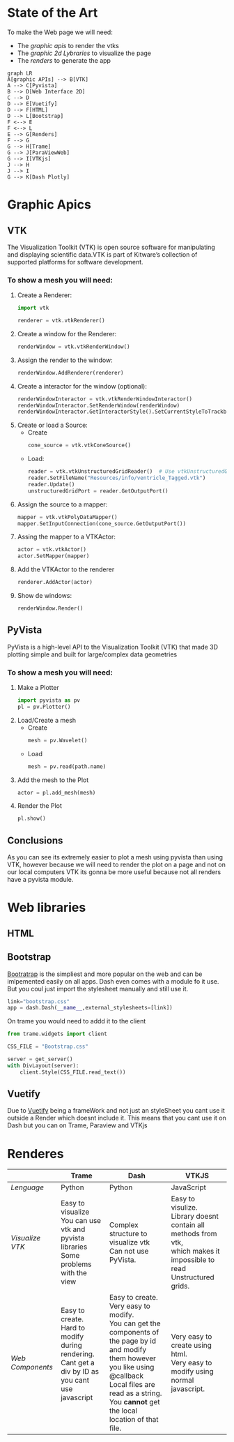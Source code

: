 # State of the Art

To make the Web page we will need:

- The *graphic apis* to render the vtks
- The *graphic 2d Lybraries* to visualize the page
- The *renders* to generate the app

```mermaid
graph LR
A[graphic APIs] --> B[VTK]
A --> C[Pyvista]
B --> D[Web Interface 2D]
C --> D
D --> E[Vuetify]
D --> F[HTML]
D --> L[Bootstrap]
F <--> E
F <--> L
E --> G[Renders]
F --> G
G --> H[Trame]
G --> J[ParaViewWeb]
G --> I[VTKjs]
J --> H
J --> I
G --> K[Dash Plotly]

```
# Graphic Apics

## VTK

The Visualization Toolkit (VTK) is open source software for manipulating and displaying scientific data.VTK is part of Kitware’s collection of supported platforms for software development. 

### To show a mesh you will need: 

1. Create a Renderer:
    ```python
    import vtk

    renderer = vtk.vtkRenderer()
    ```
2. Create a window for the Renderer:
    ```python
    renderWindow = vtk.vtkRenderWindow()
    ```
3. Assign the render to the window:
    ```python
    renderWindow.AddRenderer(renderer)
    ```
4. Create a interactor for the window (optional):
    ```python
    renderWindowInteractor = vtk.vtkRenderWindowInteractor()
    renderWindowInteractor.SetRenderWindow(renderWindow)
    renderWindowInteractor.GetInteractorStyle().SetCurrentStyleToTrackballCamera()
    ```
5. Create or load a Source:
    - Create
        ```python
        cone_source = vtk.vtkConeSource()
        ```
    - Load:
        ```python
        reader = vtk.vtkUnstructuredGridReader()  # Use vtkUnstructuredGridReader for UNSTRUCTURED_GRID
        reader.SetFileName("Resources/info/ventricle_Tagged.vtk")
        reader.Update()
        unstructuredGridPort = reader.GetOutputPort()
        ```
6. Assign the source to a mapper:
    ```python
    mapper = vtk.vtkPolyDataMapper()
    mapper.SetInputConnection(cone_source.GetOutputPort())
    ```
7. Assing the mapper to a VTKActor:
    ```python
    actor = vtk.vtkActor()
    actor.SetMapper(mapper)
    ```
8. Add the VTKActor to the renderer
    ```python
    renderer.AddActor(actor)
    ```
9. Show de windows:
    ```python
    renderWindow.Render()
    ```

## PyVista

PyVista is a high-level API to the Visualization Toolkit (VTK) that made 3D plotting  simple and built for large/complex data geometries

### To show a mesh you will need: 

1. Make a Plotter
    ```python
    import pyvista as pv
    pl = pv.Plotter()
    ```
2. Load/Create a mesh
    - Create
        ```python
        mesh = pv.Wavelet()
        ```
    - Load
        ```python
        mesh = pv.read(path.name)
        ```
3. Add the mesh to the Plot
    ```python
    actor = pl.add_mesh(mesh)
    ```
4. Render the Plot
    ```python
    pl.show()    
    ```
## Conclusions 

As you can see its extremely easier to plot a mesh using pyvista than using VTK, however because we will need to render the plot on a page and not on our local computers VTK its gonna be more useful because not all renders have a pyvista module.

# Web libraries

## HTML

## Bootstrap
[Bootratrap](https://getbootstrap.com/) is the simpliest and more popular on the web and can be imlpemented easily on all apps. Dash even comes with a module fo it use. But you coul just import the stylesheet manually and still use it. 

```python
link="bootstrap.css"
app = dash.Dash(__name__,external_stylesheets=[link])
```
On trame you would need to addd it to the client
```python
from trame.widgets import client

CSS_FILE = "Bootstrap.css"

server = get_server()
with DivLayout(server):
    client.Style(CSS_FILE.read_text())
```



## Vuetify

Due to [Vuetify](https://vuetifyjs.com/en/) being a frameWork and not just an styleSheet you cant use it outside a Render which doesnt include it. 
This means that you cant use it on Dash but you can on Trame, Paraview and VTKjs

# Renderes




|                | Trame                                                                                                               | Dash                                                                                                                                                                                                                                  | VTKJS                                                                                                              |
|----------------|---------------------------------------------------------------------------------------------------------------------|---------------------------------------------------------------------------------------------------------------------------------------------------------------------------------------------------------------------------------------|--------------------------------------------------------------------------------------------------------------------|
| *Lenguage*       | Python                                                                                                              | Python                                                                                                                                                                                                                                | JavaScript                                                                                                         |
| *Visualize VTK*  | Easy to visualize<br>You can use vtk and pyvista libraries<br>Some problems with the view                           | Complex structure to visualize vtk<br>Can not use PyVista.                                                                                                                                                                            | Easy to visulize.<br>Library doesnt contain all methods from vtk,<br>which makes it impossible to read Unstructured grids. |
| *Web Components* | Easy to create.<br>Hard to modify during rendering.<br>Cant get a div by ID as you cant use javascript<br><br><br>  | Easy to create.<br>Very easy to modify.<br>You can get the components of the page by id <br>and modify them however you like using @callback<br>Local files are read as a string. You **cannot** get the local location of that file. | Very easy to create using html.<br>Very easy to modify using normal javascript.                                    |